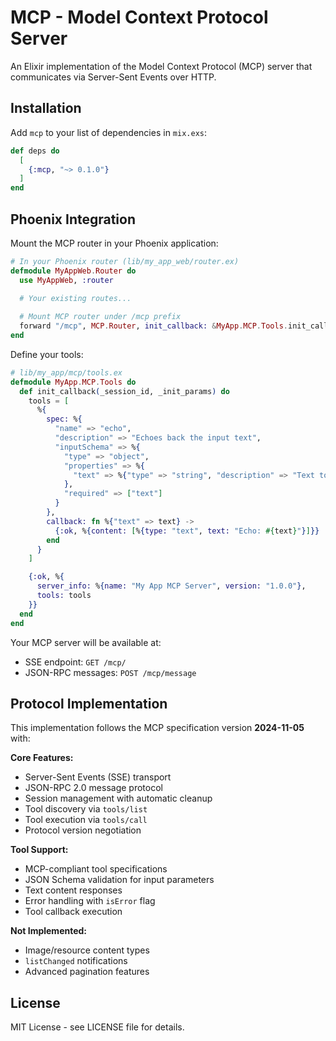 # MCP - Model Context Protocol Server

An Elixir implementation of the Model Context Protocol (MCP) server that communicates via Server-Sent Events over HTTP.

## Installation

Add `mcp` to your list of dependencies in `mix.exs`:

```elixir
def deps do
  [
    {:mcp, "~> 0.1.0"}
  ]
end
```

## Phoenix Integration

Mount the MCP router in your Phoenix application:

```elixir
# In your Phoenix router (lib/my_app_web/router.ex)
defmodule MyAppWeb.Router do
  use MyAppWeb, :router

  # Your existing routes...
  
  # Mount MCP router under /mcp prefix
  forward "/mcp", MCP.Router, init_callback: &MyApp.MCP.Tools.init_callback/2
end
```

Define your tools:

```elixir
# lib/my_app/mcp/tools.ex
defmodule MyApp.MCP.Tools do
  def init_callback(_session_id, _init_params) do
    tools = [
      %{
        spec: %{
          "name" => "echo",
          "description" => "Echoes back the input text",
          "inputSchema" => %{
            "type" => "object",
            "properties" => %{
              "text" => %{"type" => "string", "description" => "Text to echo"}
            },
            "required" => ["text"]
          }
        },
        callback: fn %{"text" => text} ->
          {:ok, %{content: [%{type: "text", text: "Echo: #{text}"}]}}
        end
      }
    ]

    {:ok, %{
      server_info: %{name: "My App MCP Server", version: "1.0.0"},
      tools: tools
    }}
  end
end
```

Your MCP server will be available at:
- SSE endpoint: `GET /mcp/`
- JSON-RPC messages: `POST /mcp/message`

## Protocol Implementation

This implementation follows the MCP specification version **2024-11-05** with:

**Core Features:**
- Server-Sent Events (SSE) transport
- JSON-RPC 2.0 message protocol  
- Session management with automatic cleanup
- Tool discovery via `tools/list`
- Tool execution via `tools/call`
- Protocol version negotiation

**Tool Support:**
- MCP-compliant tool specifications
- JSON Schema validation for input parameters
- Text content responses
- Error handling with `isError` flag
- Tool callback execution

**Not Implemented:**
- Image/resource content types
- `listChanged` notifications
- Advanced pagination features

## License

MIT License - see LICENSE file for details.